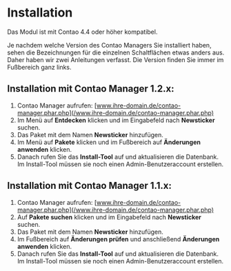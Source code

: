 # Installation

Das Modul ist mit Contao 4.4 oder höher kompatibel.

Je nachdem welche Version des Contao Managers Sie installiert haben, sehen die Bezeichnungen für die einzelnen
Schaltflächen etwas anders aus. Daher haben wir zwei Anleitungen verfasst. Die Version finden Sie immer im Fußbereich
ganz links.

## Installation mit Contao Manager 1.2.x:
1. Contao Manager aufrufen: [www.ihre-domain.de/contao-manager.phar.php](/www.ihre-domain.de/contao-manager.phar.php)
2. Im Menü auf **Entdecken** klicken und im Eingabefeld nach **Newsticker** suchen.
3. Das Paket mit dem Namen **Newsticker** hinzufügen.
4. Im Menü auf **Pakete** klicken und im Fußbereich auf **Änderungen anwenden** klicken.
5. Danach rufen Sie das **Install-Tool** auf und aktualisieren die Datenbank. 
Im Install-Tool müssen sie noch einen Admin-Benutzeraccount erstellen.

## Installation mit Contao Manager 1.1.x:
1. Contao Manager aufrufen: [www.ihre-domain.de/contao-manager.phar.php](/www.ihre-domain.de/contao-manager.phar.php)
2. Auf **Pakete suchen** klicken und im Eingabefeld nach **Newsticker** suchen.
3. Das Paket mit dem Namen **Newsticker** hinzufügen.
4. Im Fußbereich auf **Änderungen prüfen** und anschließend **Änderungen anwenden** klicken.
5. Danach rufen Sie das **Install-Tool** auf und aktualisieren die Datenbank. 
Im Install-Tool müssen sie noch einen Admin-Benutzeraccount erstellen.

